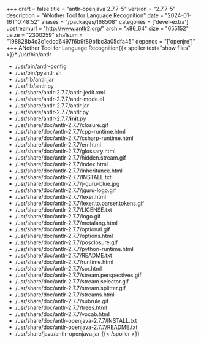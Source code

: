 +++
draft = false
title = "antlr-openjava 2.7.7-5"
version = "2.7.7-5"
description = "ANother Tool for Language Recognition"
date = "2024-01-16T10:48:52"
aliases = "/packages/168508"
categories = ['devel-extra']
upstreamurl = "http://www.antlr2.org/"
arch = "x86_64"
size = "655152"
usize = "2300259"
sha1sum = "198828b4c3c1edcd6497f6b9f89bfbc3a05dfa45"
depends = "['openjre']"
+++
ANother Tool for Language Recognition{{< spoiler text="show files" >}}* /usr/bin/antlr
* /usr/bin/antlr-config
* /usr/bin/pyantlr.sh
* /usr/lib/antlr.jar
* /usr/lib/antlr.py
* /usr/share/antlr-2.7.7/antlr-jedit.xml
* /usr/share/antlr-2.7.7/antlr-mode.el
* /usr/share/antlr-2.7.7/antlr.jar
* /usr/share/antlr-2.7.7/antlr.py
* /usr/share/antlr-2.7.7/__init__.py
* /usr/share/doc/antlr-2.7.7/closure.gif
* /usr/share/doc/antlr-2.7.7/cpp-runtime.html
* /usr/share/doc/antlr-2.7.7/csharp-runtime.html
* /usr/share/doc/antlr-2.7.7/err.html
* /usr/share/doc/antlr-2.7.7/glossary.html
* /usr/share/doc/antlr-2.7.7/hidden.stream.gif
* /usr/share/doc/antlr-2.7.7/index.html
* /usr/share/doc/antlr-2.7.7/inheritance.html
* /usr/share/doc/antlr-2.7.7/INSTALL.txt
* /usr/share/doc/antlr-2.7.7/j-guru-blue.jpg
* /usr/share/doc/antlr-2.7.7/jguru-logo.gif
* /usr/share/doc/antlr-2.7.7/lexer.html
* /usr/share/doc/antlr-2.7.7/lexer.to.parser.tokens.gif
* /usr/share/doc/antlr-2.7.7/LICENSE.txt
* /usr/share/doc/antlr-2.7.7/logo.gif
* /usr/share/doc/antlr-2.7.7/metalang.html
* /usr/share/doc/antlr-2.7.7/optional.gif
* /usr/share/doc/antlr-2.7.7/options.html
* /usr/share/doc/antlr-2.7.7/posclosure.gif
* /usr/share/doc/antlr-2.7.7/python-runtime.html
* /usr/share/doc/antlr-2.7.7/README.txt
* /usr/share/doc/antlr-2.7.7/runtime.html
* /usr/share/doc/antlr-2.7.7/sor.html
* /usr/share/doc/antlr-2.7.7/stream.perspectives.gif
* /usr/share/doc/antlr-2.7.7/stream.selector.gif
* /usr/share/doc/antlr-2.7.7/stream.splitter.gif
* /usr/share/doc/antlr-2.7.7/streams.html
* /usr/share/doc/antlr-2.7.7/subrule.gif
* /usr/share/doc/antlr-2.7.7/trees.html
* /usr/share/doc/antlr-2.7.7/vocab.html
* /usr/share/doc/antlr-openjava-2.7.7/INSTALL.txt
* /usr/share/doc/antlr-openjava-2.7.7/README.txt
* /usr/share/java/antlr-openjava.jar
{{< /spoiler >}}